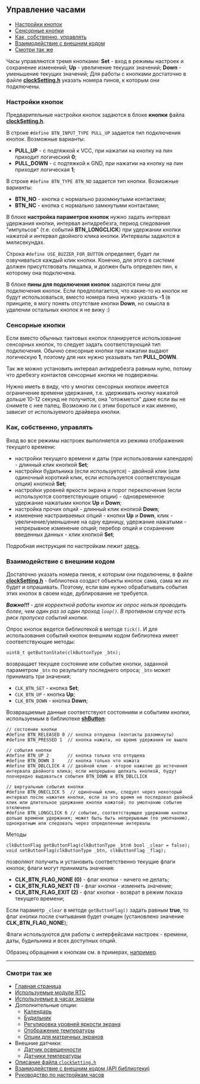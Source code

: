 ## Управление часами

- [Настройки кнопок](#настройки-кнопок)
- [Сенсорные кнопки](#сенсорные-кнопки)
- [Как, собственно, управлять](#как-собственно-управлять)
- [Взаимодействие с внешним кодом](#взаимодействие-с-внешним-кодом)
- [Смотри так же](#смотри-так-же)

Часы управляются тремя кнопками: **Set** - вход в режимы настроек и сохранение изменений; **Up** - увеличение текущих значений; **Down** - уменьшение текущих значений; Для работы с кнопками достаточно в файле [**clockSetting.h**](clock_setting.md) указать номера пинов, к которым они подключены.

### Настройки кнопок

Предварительные настройки кнопок задаются в блоке **кнопки** файла [**clockSetting.h**](clock_setting.md).

В строке `#define BTN_INPUT_TYPE PULL_UP` задается тип подключения кнопок. Возможные варианты:
- **PULL_UP** - с подтяжкой к VCC, при нажатии на кнопку на пин приходит логический **0**;
- **PULL_DOWN** - с подтяжкой к GND, при нажатии на кнопку на пин приходит логическая **1**;

В строке `#define BTN_TYPE BTN_NO` задается тип кнопки. Возможные варианты:
- **BTN_NO** - кнопка с нормально разомкнутыми контактами;
- **BTN_NC** - кнопка с нормально замкнутыми контактами;

В блоке **настройка параметров кнопок** нужно задать интервал удержания кнопки, интервал антидребезга, период следования "импульсов" (т.е. событий **BTN_LONGCLICK**) при удержании кнопки нажатой и интервал двойного клика кнопки. Интервалы задаются в милисекундах.

Строка `#define USE_BUZZER_FOR_BUTTON` определяет, будет ли озвучиваться каждый клик кнопки. Конечно, для этого в системе должен присутствовать пищалка, и должен быть определен пин, к которому она подключена.

В блоке **пины для подключения кнопок** задаются пины для подключения кнопок. Если предполагается, что какие-то из кнопок не будут использоваться, вместо номера пина нужно указать **-1** (в принципе, я могу понять отсутствие кнопки **Down**, но смысла в удалении остальных кнопок я не вижу :) 

### Сенсорные кнопки

Если вместо обычных тактовых кнопок планируется использование сенсорных кнопок, то следует задать соответствующий тип подключения. Обычно сенсорные кнопки при нажатии выдают логическую **1**, поэтому для них нужно указывать тип **PULL_DOWN**.

Так же можно установить интервал антидребезга равным нулю, потому что дребезгу контактов сенсорные кнопки не подвержены.

Нужно иметь в виду, что у многих сенсорных кнопкок имеется ограничение времени удержания, т.е. удерживать кнопку нажатой дольше 10-12 секунд не получится, она "отожмется" даже если вы не снимете с нее палец. Возможно ли с этим бороться и как именно, зависит от используемого драйвера кнопки.

### Как, собственно, управлять

Вход во все режимы настроек выполняется из режима отображения текущего времени:
- настройки текущего времени и даты (при использовании календаря) - длинный клик кнопкой **Set**;
- настройки будильника (если используется) - двойной клик (или одиночный короткий клик, если используется соответствующая опция) кнопкой **Set**;
- настройки уровней яркости экрана и порог переключения (если используются соответствующие опции) - одновременное удержание нажатыми кнопок **Up** и **Down**; 
- настройка прочих опций - длинный клик кнопкой **Down**;
- изменение настраиваемых опций - кнопки **Up** и **Down**, клик - увеличение/уменьшение на одну единицу, удержание нажатыми - непрерывное изменение опций; перебор опций и сохранение введенных данных - клик кнопкой **Set**;

Подробная инструкция по настройкам лежит [здесь](setting.md).

### Взаимодействие с внешним кодом

 Достаточно указать номера пинов, к которым они подключены, в файле [**clockSetting.h**](clock_setting.md) - библиотека создаст объекты кнопок сама, сама же их будет и опрашивать. Поэтому, если вам нужно обрабатывать события этих кнопок в своем коде, дублирование не требуется.

***Важно!!!** - для корректной работы кнопок их опрос нельзя проводить более, чем один раз за один проход `loop()`. В противном случае есть риск пропуска событий кнопки.*

 Опрос кнопок ведется библиотекой в методе `tick()`. И для использования событий кнопок внешним кодом библиотека имеет соответствующие методы:
```
uint8_t getButtonState(clkButtonType _btn);
```
возвращает текущее состояние или событие кнопки, заданной параметром `_btn` по результату последнего опроса; `_btn` может принимать три значения:
 - `CLK_BTN_SET` - кнопка **Set**;
 - `CLK_BTN_UP` - кнопка **Up**;
 - `CLK_BTN_DOWN` - кнопка **Down**;
 
Возвращаемые данные соответствуют состояниям и событиям кнопки, используемым в библиотеке [**shButton**](https://github.com/VAleSh-Soft/shButton):
```
// состояние кнопки
#define BTN_RELEASED 0 // кнопка отпущена (контакты разомкнуты)
#define BTN_PRESSED 1  // кнопка нажата, но время удержания не вышло

// события кнопки
#define BTN_UP 2       // кнопка только что отпущена
#define BTN_DOWN 3     // кнопка только что нажата
#define BTN_DBLCLICK 4 // двойной клик - второе нажатие до истечения интервала двойного клика; если непрерывно щелкать кнопкой, будут поочередно выдаваться события BTN_DOWN и BTN_DBLCLICK

// виртуальные события кнопки
#define BTN_ONECLICK 5  // одиночный клик, следует через некоторый интервал после нажатия кнопки, если за это время не последовал двойной клик или длительное удержание кнопки нажатой; по умолчанию событие отключено
#define BTN_LONGCLICK 6 // событие, соответствующее удержанию кнопки дольше времени удержания; может быть быть непрерывным (по умолчанию), однократным или следовать через определенные интервалы
```

Методы
```
clkButtonFlag getButtonFlag(clkButtonType _btnб bool _clear = false);
void setButtonFlag(clkButtonType _btn, clkButtonFlag _flag);
```
позволяют получить и установить соответственно текущие флаги кнопок; флаги могут принимать значения:
 - **CLK_BTN_FLAG_NONE (0)** - флаг кнопки - ничего не делать;
 - **CLK_BTN_FLAG_NEXT (1)** - флаг кнопки - изменить значение;
 - **CLK_BTN_FLAG_EXIT (2)** - флаг кнопки - возврат в режим показа текущего времени;

Если параметр `_clear` в методе `getButtonFlag()` задать равным **true**, то флаг кнопки после считывания будет очищен (установлено значение **CLK_BTN_FLAG_NONE**);

Флаги используются для работы с интерфейсами настроек - времени, даты, будильника и всех доступных опций.
 
Образец обращения к кнопкам см. в примерах, [например](../examples/tm1637/tm1637.ino).

<hr>
 
### Смотри так же
- [Главная страница](../readme.md)
- [Используемые модули RTC](rtc.md)
- [Используемые в часах экраны](displays.md)
- Дополнительные опции:
  - [Календарь](calendar.md)
  - [Будильник](alarm.md)
  - [Регулировка уровней яркости экрана](br_adjust.md)
  - [Отображение температуры](show_temp.md)
  - [Опции для матричных экранов](matrix.md)
- Внешние датчики:
  - [Датчик освещенности](light_sensor.md)
  - [Датчики температуры](temp_sensors.md)
- [Описание файла `clockSetting.h`](clock_setting.md)
- [Взаимодействие с внешним кодом (API библиотеки)](api.md)
- [Руководство по настройкам часов](setting.md)
